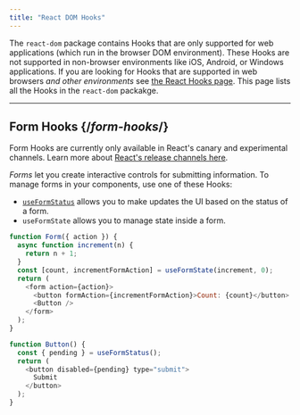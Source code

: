 ```yaml
---
title: "React DOM Hooks"
---
```


<Intro>

The `react-dom` package contains Hooks that are only supported for web applications (which run in the browser DOM environment). These Hooks are not supported in non-browser environments like iOS, Android, or Windows applications. If you are looking for Hooks that are supported in web browsers *and other environments* see [the React Hooks page](/reference/react). This page lists all the Hooks in the `react-dom` packakge.

</Intro>

---

## Form Hooks {/*form-hooks*/}

<Canary>

Form Hooks are currently only available in React's canary and experimental channels. Learn more about [React's release channels here](/community/versioning-policy#all-release-channels).

</Canary>

*Forms* let you create interactive controls for submitting information.  To manage forms in your components, use one of these Hooks:

* [`useFormStatus`](/reference/react-dom/hooks/useFormStatus) allows you to make updates the UI based on the status of a form.
* `useFormState` allows you to manage state inside a form.

```js
function Form({ action }) {
  async function increment(n) {
    return n + 1;
  }
  const [count, incrementFormAction] = useFormState(increment, 0);
  return (
    <form action={action}>
      <button formAction={incrementFormAction}>Count: {count}</button>
      <Button />
    </form>
  );
}

function Button() {
  const { pending } = useFormStatus();
  return (
    <button disabled={pending} type="submit">
      Submit
    </button>
  );
}
```
